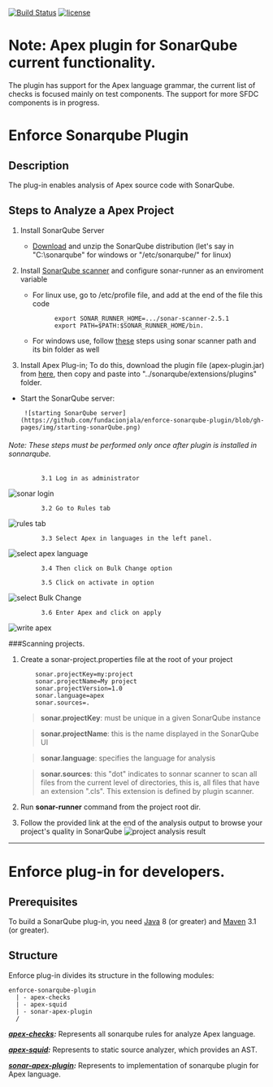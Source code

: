 [![Build Status](https://travis-ci.org/fundacionjala/enforce-sonarqube-plugin.svg)](https://travis-ci.org/fundacionjala/enforce-sonarqube-plugin) [![license](http://img.shields.io/badge/license-MIT-brightgreen.svg?style=flat)](https://github.com/fundacionjala/enforce-sonarqube-plugin/blob/master/LICENSE)

# Note: Apex plugin for SonarQube current functionality.
The plugin has support for the Apex language grammar, the current list of checks is focused mainly on test components.
The support for more SFDC components is in progress.

# Enforce Sonarqube Plugin
## Description

The plug-in enables analysis of Apex source code with SonarQube.

## Steps to Analyze a Apex Project

1. Install SonarQube Server 
   * [Download](http://www.sonarqube.org/downloads/) and unzip the SonarQube distribution (let's say in "C:\sonarqube" for windows or "/etc/sonarqube/" for linux)
  
2. Install [SonarQube scanner](https://sonarsource.bintray.com/Distribution/sonar-scanner-cli/sonar-scanner-2.6.1.zip) and configure sonar-runner as an enviroment variable
   * For linux use, go to /etc/profile file, and add at the end of the file this code 

               export SONAR_RUNNER_HOME=.../sonar-scanner-2.5.1
               export PATH=$PATH:$SONAR_RUNNER_HOME/bin.

   * For windows use, follow [these](http://www.computerhope.com/issues/ch000549.htm) steps using sonar scanner path and its bin folder as well

3. Install Apex Plug-in; To do this, download the plugin file (apex-plugin.jar) from [here](https://bintray.com/fundacionjala/enforce/enforce-sonar-plugin/view), then copy and paste into "../sonarqube/extensions/plugins" folder.
   
 * Start the SonarQube server:

        ![starting SonarQube server](https://github.com/fundacionjala/enforce-sonarqube-plugin/blob/gh-pages/img/starting-sonarQube.png)

###### Note: These steps must be performed only once after plugin is installed in sonnarqube.
             3.1 Log in as administrator
![sonar login](https://github.com/fundacionjala/enforce-sonarqube-plugin/blob/gh-pages/img/sonar-login.png)

             3.2 Go to Rules tab
![rules tab](https://github.com/fundacionjala/enforce-sonarqube-plugin/blob/gh-pages/img/rules-tab.png)

             3.3 Select Apex in languages in the left panel.
![select apex language](https://github.com/fundacionjala/enforce-sonarqube-plugin/blob/gh-pages/img/select-apex-language.png)

             3.4 Then click on Bulk Change option

             3.5 Click on activate in option
![select Bulk Change](https://github.com/fundacionjala/enforce-sonarqube-plugin/blob/gh-pages/img/select-bulk-change.png)

             3.6 Enter Apex and click on apply
![write apex](https://github.com/fundacionjala/enforce-sonarqube-plugin/blob/gh-pages/img/write-the-languaje.png)

###Scanning projects.
1. Create a sonar-project.properties file at the root of your project

           sonar.projectKey=my:project
           sonar.projectName=My project
           sonar.projectVersion=1.0
           sonar.language=apex
           sonar.sources=.

      > **sonar.projectKey**: must be unique in a given SonarQube instance

      > **sonar.projectName**: this is the name displayed in the SonarQube UI

      > **sonar.language**: specifies the language for analysis

      > **sonar.sources**: this "dot" indicates to sonnar scanner to scan all files from the current level of directories, this is, all files that have an extension ".cls". This extension is defined by plugin scanner.

2. Run **sonar-runner** command from the project root dir.

3. Follow the provided link at the end of the analysis output to browse your project's quality in SonarQube
![project analysis result](https://github.com/fundacionjala/enforce-sonarqube-plugin/blob/gh-pages/img/project-in-sonarqube-ui.png)

---
# Enforce plug-in for developers.

## Prerequisites
To build a SonarQube plug-in, you need [Java](http://www.oracle.com/technetwork/java/javase/downloads/index.html) 8 (or greater) and [Maven](http://maven.apache.org/download.cgi) 3.1 (or greater). 

## Structure
Enforce plug-in divides its structure in the following modules:
```
enforce-sonarqube-plugin
  | - apex-checks
  | - apex-squid
  | - sonar-apex-plugin
  /
```
***[apex-checks](https://github.com/fundacionjala/enforce-sonarqube-plugin/wiki/Apex-Checks):*** Represents all sonarqube rules for analyze Apex language.

***[apex-squid](https://github.com/fundacionjala/enforce-sonarqube-plugin/wiki/Apex-Squid):*** Represents to static source analyzer, which provides an AST.

***[sonar-apex-plugin](https://github.com/fundacionjala/enforce-sonarqube-plugin/wiki/Sonar-Apex-Plugin):*** Represents to implementation of sonarqube plugin for Apex language.
